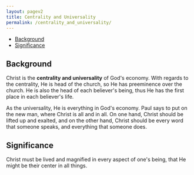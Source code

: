 ```yaml
---
layout: pagev2
title: Centrality and Universality
permalink: /centrality_and_universality/
---
```

- [Background](#background)
- [Significance](#significance)

## Background

Christ is the **centrality and universality** of God's economy. With regards to the centrality, He is head of the church, so He has preeminence over the church. He is also the head of each believer's being, thus He has the first place in each believer's life.

As the universality, He is everything in God's economy. Paul says to put on the new man, where Christ is all and in all. On one hand, Christ should be lifted up and exalted, and on the other hand, Christ should be every word that someone speaks, and everything that someone does. 

## Significance

Christ must be lived and magnified in every aspect of one's being, that He might be their center in all things.